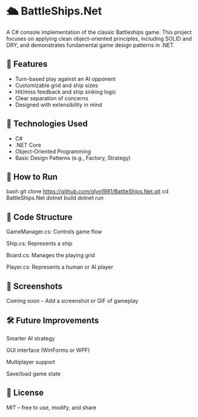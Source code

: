 # 🛳️ BattleShips.Net

A C# console implementation of the classic Battleships game. This project focuses on applying clean object-oriented principles, including SOLID and DRY, and demonstrates fundamental game design patterns in .NET.

## 🎯 Features

- Turn-based play against an AI opponent
- Customizable grid and ship sizes
- Hit/miss feedback and ship sinking logic
- Clear separation of concerns
- Designed with extensibility in mind

## 🧱 Technologies Used

- C#
- .NET Core
- Object-Oriented Programming
- Basic Design Patterns (e.g., Factory, Strategy)

## 🚀 How to Run

bash
git clone https://github.com/glyn1981/BattleShips.Net.git
cd BattleShips.Net
dotnet build
dotnet run


## 🧠 Code Structure
GameManager.cs: Controls game flow

Ship.cs: Represents a ship

Board.cs: Manages the playing grid

Player.cs: Represents a human or AI player
## 📸 Screenshots
Coming soon – Add a screenshot or GIF of gameplay

## 🛠️ Future Improvements
Smarter AI strategy

GUI interface (WinForms or WPF)

Multiplayer support

Save/load game state

## 📄 License
MIT – free to use, modify, and share
